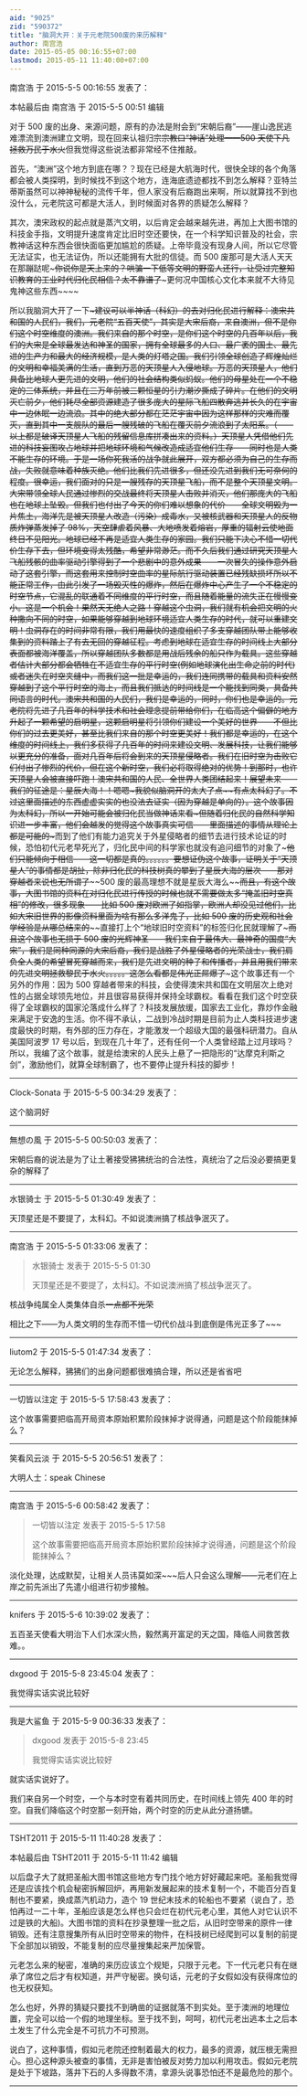 ```yaml
---
aid: "9025"
zid: "590372"
title: "脑洞大开：关于元老院500废的来历解释"
author: 南宫浩
date: 2015-05-05 00:16:55+07:00
lastmod: 2015-05-11 11:40:00+07:00
---
```


南宫浩 于 2015-5-5 00:16:55 发表了：

本帖最后由 南宫浩 于 2015-5-5 00:51 编辑

对于 500 废的出身、来源问题，原有的办法是附会到“宋朝后裔”——崖山逸民逃难漂流到澳洲建立文明，现在回来认祖归宗~~~~宗教口“神话”处理——500 天使下凡拯救万民于水火~~~~但我觉得这些说法都非常经不住推敲。

首先，“澳洲”这个地方到底在哪？？现在已经是大航海时代，很快全球的各个角落都会被人类探明，到时候找不到这个地方，连海底遗迹都找不到怎么解释？亚特兰蒂斯虽然可以神神秘秘的流传千年，但人家没有后裔跑出来啊，所以就算找不到也没什么，元老院这可都是大活人，到时候面对各界的质疑怎么解释？

其次，澳宋政权的起点就是蒸汽文明，以后肯定会越来越先进，再加上大图书馆的科技金手指，文明提升速度肯定比旧时空还要快，在一个科学知识普及的社会，宗教神话这种东西会很快面临更加尴尬的质疑。上帝毕竟没有现身人间，所以它尽管无法证实，也无法证伪，所以还能拥有大批的信徒。而 500 废那可是大活人天天在那蹦跶呢~~~你说你是天上来的？哄骗一下低等文明的野蛮人还行，让受过完整知识教育的工业时代归化民相信？太不靠谱了~~~更何况中国核心文化本来就不大待见鬼神这些东西~~~~

所以我脑洞大开了一下~~~~~建议可以半神话（科幻）的去对归化民进行解释：澳宋共和国的人民们，我们，元老院“五百天使”，其实是大宋后裔，来自澳洲，但不是你们这个时空维度的澳洲。我们来自的那个时空，是你们这个时空的几百年以后，我们的大宋是全球最发达和神圣的国家，拥有全球最多的人口、最广袤的国土、最先进的生产力和最大的经济规模，是人类的灯塔之国。我们引领全球创造了辉煌灿烂的文明和幸福美满的生活，直到万恶的天顶星人入侵地球。万恶的天顶星人，他们具备比地球人更先进的文明，他们的社会结构类似蚂蚁。他们的母星处在一个不稳定的三体系统，并且在三万年前被三颗恒星的引力潮汐撕成了碎片。在他们的文明灭亡前夕，他们耗尽全部资源建造了很多庞大的星际飞船四散奔逃并长久的在宇宙中一边休眠一边流浪。其中的绝大部分都在茫茫宇宙中因为这样那样的灾难而覆灭，直到其中一支舰队的最后一艘残破的飞船在覆灭前夕流浪到了太阳系。（——以上都是破译天顶星人飞船的残留信息库拼凑出来的资料。）天顶星人凭借他们先进的科技妄图攻占地球并把地球环境和气候改造成适宜他们生存——同时也是人类不能生存的环境。于是一场你死我活的战争就此展开，双方都必须为自己的生存而战，失败就意味着种族灭绝。他们比我们先进很多，但还没先进到我们无可奈何的程度。很幸运，我们面对的只是一艘残存的天顶星飞船，而不是整个天顶星文明。大宋带领全球人民通过惨烈的交战最终将天顶星人击败并消灭，他们那庞大的飞船也在地球上坠毁。但我们也付出了今天的你们难以想象的代价——全球文明毁为一片焦土，海洋先是被天顶星人改造（污染）成毒水，又被核武器和天顶星人的反物质炸弹蒸发掉了 98%，天空肆虐着风暴、大地喷发着熔岩，厚重的辐射云使地面终日不见阳光。地球已经不再是适宜人类生存的家园。我们只能下决心不惜一切代价生存下去，但环境变得太残酷，希望非常渺茫。而不久后我们通过研究天顶星人飞船残骸的曲率驱动引擎得到了一个悲剧中的意外成果——一次冒失的操作意外启动了这套引擎，而这套用来控制时空曲率的星际航行驱动装置已经残缺损坏所以不能正常工作，由此引发了一场毁灭性的爆炸，然后在爆炸中心产生了一个不稳定的时空节点，它混乱的联通着不同维度的平行时空，而且随着能量的流失正在慢慢变小。这是一个机会！果然天无绝人之路！穿越这个虫洞，我们就有机会把文明的火种撒向不同的时空，如果能够穿越到地球环境适宜人类生存的时代，就可以重建文明！虫洞存在的时间非常有限，我们用最快的速度组织了多支穿越团队带上能够收集到的资料踏上了有去无回的穿越征程。考虑到地球在适宜生存的时间线上大部分表面都被海洋覆盖，所以穿越团队多数都是用战后残余的船只作为载具。这些穿越者估计大部分都会牺牲在不适宜生存的平行时空(例如地球演化出生命之前的时代)或者迷失在时空夹缝中，而我们这一批是幸运的，我们连同携带的载具和资料安然穿越到了这个平行时空的海上，而且我们抵达的时间线是一个能找到同类，具备共同语言的时代。澳宋共和国的人民们，我们是幸运的，同时，你们也是幸运的。元老院将先进了几百年的科学技术和社会理念提前带给你们，在临高这个偏僻的地方升起了一颗希望的启明星，这颗启明星将引领你们建设一个美好的世界——不但比你们的过去更美好，甚至比我们来自的那个时空更美好！我们都是幸运的，在这个维度的时间线上，我们多获得了几百年的时间来建设文明、发展科技，让我们能够以更充分的准备，面对几百年后将会到来的天顶星侵略者。我们在旧时空为击败它们付出了惨烈的代价，但在这个新时空，我们必将取得绝对的优势！到那时，也许天顶星人会被直接吓跑！澳宋共和国的人民、全世界人类团结起来！展望未来——我们的征途是：星辰大海！！嗯嗯~~~我貌似脑洞开的太大了点~~~~有点太科幻了。不过这里面描述的东西虚虚实实的也没法去证实（因为穿越是单向的）。这个故事因为太科幻，所以一开始可能会被归化民当做神话来看~~~但随着归化民的自然科学知识进一步丰富，他们会越发的觉得这个故事真实可信——里面描述的事情从理论上都是可能的~~~而到了他们有能力追究关于外星侵略者的细节去进行技术论证的时候，恐怕初代元老早死光了，归化民中间的科学家也就没有追问细节的对象了~~~他们只能倾向于相信——这一切都是真的。。。。。。要想证伪这个故事，证明关于“天顶星人”的事情都是胡扯，除非归化民的科技树真的攀到了星辰大海的层次——那对穿越者来说也无所谓了~~~~500 废的最高理想不就是星辰大海么~~~~而且，有这个故事，大图书馆的资料在对归化民进行传授的时候也就不需要做太多“掩盖旧时空真相”的修改，很多现象——比如 500 废对欧洲了如指掌，欧洲人却没见过他们，比如大宋旧世界的影像资料里面为啥有那么多洋鬼子，比如 500 废的历史观和社会学经验是从哪总结来的~~~~直接打上个“地球旧时空资料”的标签归化民就理解了~~~而且这个故事也无损于 500 废的光辉神圣——我们来自于最伟大、最神奇的国度“大宋”，我们是同种同源的大宋后裔，我们是战胜了外星侵略者的光荣战士，我们肩负全人类的希望冒死穿越而来，我们是先进文明的种子和传播者，并且用我们带来的先进文明拯救黎民于水火。。。。。这怎么看都是伟光正屌爆了~~~这个故事还有一个另外的作用：因为 500 穿越者带来的科技，会使得澳宋共和国在文明层次上绝对性的占据全球领先地位，并且很容易获得并保持全球霸权。看看在我们这个时空获得了全球霸权的国家沦落成什么样了？科技发展放缓，国家去工业化，靠炒作金融来满足于安逸的生活。你不得不承认，二战到冷战时期是目前为止人类科技进步速度最快的时期，有外部的压力存在，才能激发一个超级大国的最强科研潜力。自从美国阿波罗 17 号以后，到现在几十年了，还有任何一个人类曾经踏上过月球吗？所以，我编了这个故事，就是给澳宋的人民头上悬了一把隐形的“达摩克利斯之剑”，激励他们，就算全球制霸了，也不要停止提升科技的脚步！

---

Clock-Sonata 于 2015-5-5 00:34:29 发表了：

这个脑洞好

---

無想の風 于 2015-5-5 00:50:03 发表了：

宋朝后裔的说法是为了让土著接受狒狒统治的合法性，真统治了之后没必要搞更复杂的解释了

---

水银骑士 于 2015-5-5 01:30:49 发表了：

天顶星还是不要提了，太科幻。不如说澳洲搞了核战争泯灭了。

---

南宫浩 于 2015-5-5 01:33:06 发表了：

> 水银骑士 发表于 2015-5-5 01:30
>
> 天顶星还是不要提了，太科幻。不如说澳洲搞了核战争泯灭了。

核战争纯属全人类集体自杀~~~~一点都不光荣~~~~

相比之下——为人类文明的生存而不惜一切代价战斗到底倒是伟光正多了~~~

---

liutom2 于 2015-5-5 01:47:34 发表了：

无论怎么解释，狒狒们的出身问题都很难搞合理，所以还是省省吧

---

一切皆以注定 于 2015-5-5 17:58:43 发表了：

这个故事需要把临高开局资本原始积累阶段抹掉才说得通，问题是这个阶段能抹掉么？

---

笑看风云淡 于 2015-5-5 20:56:51 发表了：

大明人士：speak Chinese

---

南宫浩 于 2015-5-6 00:58:42 发表了：

> 一切皆以注定 发表于 2015-5-5 17:58
>
> 这个故事需要把临高开局资本原始积累阶段抹掉才说得通，问题是这个阶段能抹掉么？

淡化处理，达成默契，让相关人员讳莫如深~~~后人只会这么理解——元老们在上岸之前先派出了先遣小组进行初步接触。

---

knifers 于 2015-5-6 10:39:02 发表了：

五百圣天使看大明治下人们水深火热，毅然离开富足的天之国，降临人间救苦救难。。

---

dxgood 于 2015-5-8 23:45:04 发表了：

我觉得实话实说比较好

---

我是大鲨鱼 于 2015-5-9 00:36:33 发表了：

> dxgood 发表于 2015-5-8 23:45
>
> 我觉得实话实说比较好

就实话实说好了。

我们来自另一个时空，一个与本时空有着共同历史，在时间线上领先 400 年的时空。自我们降临这个时空那一刻开始，两个时空的历史从此分道扬镳。

---

TSHT2011 于 2015-5-11 11:40:28 发表了：

本帖最后由 TSHT2011 于 2015-5-11 11:42 编辑

以后盘子大了就把圣船大图书馆这些地方专门找个地方好好藏起来吧。圣船我觉得还是应该找个机会秘密拆解回炉，再用新发展起来的技术复制一个，不能百分百复制也不要紧，换成蒸汽机动力，造个 19 世纪末技术的轮船也不要紧（说白了，恐怕再过一二十年，圣船应该是怎么样也只会烂在初代元老心里，其他人对它认识不过是铁的大船)。大图书馆的资料在抄录整理一批之后，从旧时空带来的原件一律销毁。还有注意搜集所有从旧时空带来的物件，在科技树已经爬到可以复制的前提下全部加以销毁，不能复制的应尽量搜集起来严加保管。

元老怎么来的秘密，准确的来历应该立个规矩，只限于元老。下一代元老只有在继承了席位之后才有权知道，并严守秘密。换句话，元老的子女假如没有获得席位的也无权获知。

怎么也好，外界的猜疑只要找不到确凿的证据就落不到实处。至于澳洲的地理位置，完全可以给一个假的地理坐标。至于找不到，呵呵，初代元老出逃本土之后本土发生了什么完全是不可抗力不可预测。

说白了，这种事情，假如元老院还控制着最大的权力，最多的资源，就压根无需担心。担心这种源头被查的事情，无非是害怕被反对势力加以利用攻击。假如元老院是处于下坡路，落井下石的人多得数不清，拿源头说事恐怕还不是最危险的那个。

---

